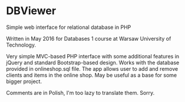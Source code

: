 # DBViewer
Simple web interface for relational database in PHP

Written in May 2016 for Databases 1 course at Warsaw University of Technology.

Very simple MVC-based PHP interface with some additional features in jQuery and standard Bootstrap-based design. Works with the database provided in onlineshop.sql file. The app allows user to add and remove clients and items in the online shop. May be useful as a base for some bigger project. 

Comments are in Polish, I'm too lazy to translate them. Sorry.
